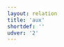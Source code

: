 ```yaml
---
layout: relation
title: 'aux'
shortdef: ''
udver: '2'
---
```

<!-- Interlanguage links updated Čt lis 12 09:43:14 CET 2020 -->
